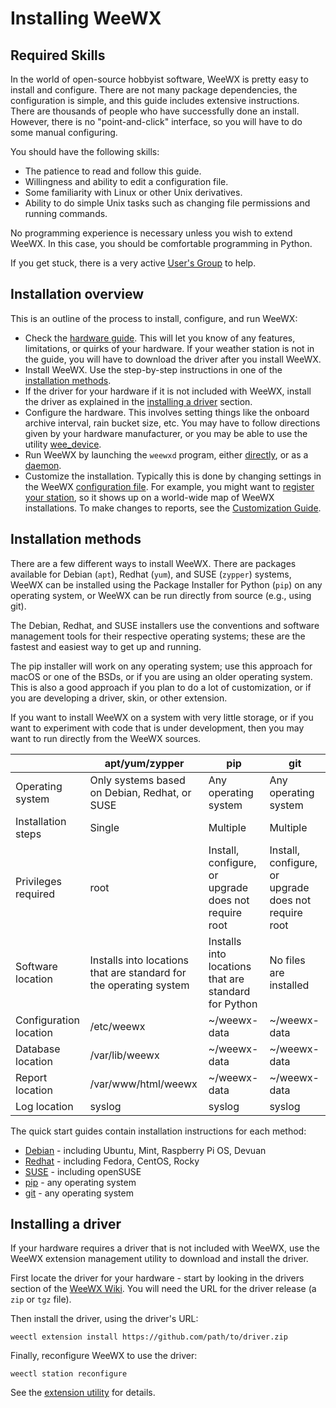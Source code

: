 # Installing WeeWX

## Required Skills

In the world of open-source hobbyist software, WeeWX is pretty easy to install and configure. There are not many package dependencies, the configuration is simple, and this guide includes extensive instructions. There are thousands of people who have successfully done an install. However, there is no "point-and-click" interface, so you will have to do some manual configuring.

You should have the following skills:

* The patience to read and follow this guide.
* Willingness and ability to edit a configuration file.
* Some familiarity with Linux or other Unix derivatives.
* Ability to do simple Unix tasks such as changing file permissions and running commands.

No programming experience is necessary unless you wish to extend WeeWX. In
this case, you should be comfortable programming in Python.

If you get stuck, there is a very active [User's Group](https://groups.google.com/g/weewx-user) to help.


## Installation overview

This is an outline of the process to install, configure, and run WeeWX:

* Check the [hardware guide](../../hardware/drivers).  This will let you know of any features, limitations, or quirks of your hardware. If your weather station is not in the guide, you will have to download the driver after you install WeeWX.
* Install WeeWX. Use the step-by-step instructions in one of the [installation methods](#installation-methods).
* If the driver for your hardware if it is not included with WeeWX, install the driver as explained in the [installing a driver](#installing-a-driver) section.
* Configure the hardware. This involves setting things like the onboard archive interval, rain bucket size, etc. You may have to follow directions given by your hardware manufacturer, or you may be able to use the utility [wee_device](../../utilities/wee_device).
* Run WeeWX by launching the `weewxd` program, either [directly](../running-weewx/#running-directly), or as a [daemon](../running-weewx/#running-as-a-daemon).
* Customize the installation. Typically this is done by changing settings in the WeeWX [configuration file](../weewx-config-file). For example, you might want to [register your station](../weewx-config-file/stdrestful-config/#stationregistry), so it shows up on a world-wide map of WeeWX installations. To make changes to reports, see the [Customization Guide](../../custom/).


## Installation methods

There are a few different ways to install WeeWX.  There are packages available
for Debian (`apt`), Redhat (`yum`), and SUSE (`zypper`) systems, WeeWX can be
installed using the Package Installer for Python (`pip`) on any operating
system, or WeeWX can be run directly from source (e.g., using git).

The Debian, Redhat, and SUSE installers use the conventions and software
management tools for their respective operating systems; these are the fastest
and easiest way to get up and running.

The pip installer will work on any operating system; use this approach
for macOS or one of the BSDs, or if you are using an older operating system.
This is also a good approach if you plan to do a lot of customization, or if
you are developing a driver, skin, or other extension.

If you want to install WeeWX on a system with very little storage, or if you
want to experiment with code that is under development, then you may want to
run directly from the WeeWX sources.

| | apt/yum/zypper | pip | git |
|---|---|---|---|
| Operating system | Only systems based on Debian, Redhat, or SUSE | Any operating system | Any operating system |
| Installation steps | Single | Multiple | Multiple |
| Privileges required | root | Install, configure, or upgrade does not require root | Install, configure, or upgrade does not require root |
| Software location | Installs into locations that are standard for the operating system | Installs into locations that are standard for Python | No files are installed |
| Configuration location | /etc/weewx | ~/weewx-data | ~/weewx-data |
| Database location | /var/lib/weewx | ~/weewx-data | ~/weewx-data |
| Report location | /var/www/html/weewx | ~/weewx-data | ~/weewx-data |
| Log location | syslog | syslog | syslog |

The quick start guides contain installation instructions for each method:

* [Debian](../../quickstarts/debian) - including Ubuntu, Mint, Raspberry Pi OS, Devuan
* [Redhat](../../quickstarts/redhat) - including Fedora, CentOS, Rocky
* [SUSE](../../quickstarts/suse) - including openSUSE
* [pip](../../quickstarts/pip) - any operating system
* [git](../../quickstarts/git) - any operating system


## Installing a driver

If your hardware requires a driver that is not included with WeeWX, use the
WeeWX extension management utility to download and install the driver.

First locate the driver for your hardware - start by looking in the drivers section of the [WeeWX Wiki](https://github.com/weewx/weewx/wiki#drivers). You will need the URL for the driver release (a `zip` or `tgz` file).

Then install the driver, using the driver's URL:
```
weectl extension install https://github.com/path/to/driver.zip
```

Finally, reconfigure WeeWX to use the driver:
```
weectl station reconfigure
```

See the [extension utility](../../utilities/weectl-extension) for details.
